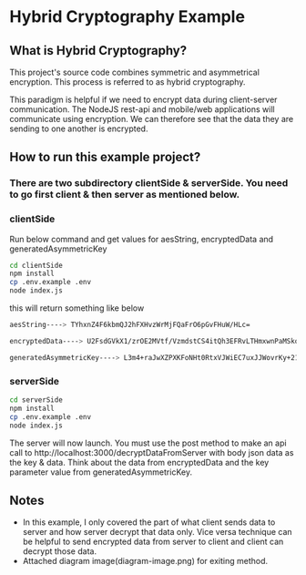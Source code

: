 # Hybrid Cryptography Example

## What is Hybrid Cryptography?
This project's source code combines symmetric and asymmetrical encryption. This process is referred to as hybrid cryptography.

This paradigm is helpful if we need to encrypt data during client-server communication. The NodeJS rest-api and mobile/web applications will communicate using encryption. We can therefore see that the data they are sending to one another is encrypted.

## How to run this example project?
### There are two subdirectory clientSide & serverSide. You need to go first client & then server as mentioned below.

### clientSide
Run below command and get values for aesString, encryptedData and generatedAsymmetricKey
```bash
cd clientSide
npm install
cp .env.example .env
node index.js
```
this will return something like below
```bash
aesString----> TYhxnZ4F6kbmQJ2hFXHvzWrMjFQaFrO6pGvFHuW/HLc=

encryptedData----> U2FsdGVkX1/zrOE2MVtf/VzmdstCS4itQh3EFRvLTHmxwnPaMSkqJU2rnUAhZAVX9LlEX0X04oVktAqRIpHbon5r3dumO2kz7D/d6NDrtmEQZxJH3Qh9FQ50tBJPoOOb861+2F+tLOP5fFnetp7t36hpC5s9doaZNo5ighqz0RnyTI8QNuWDzU87Ht5KLeXG

generatedAsymmetricKey----> L3m4+raJwXZPXKFoNHt0RtxVJWiEC7uxJJWovrKy+21paLN3TfEB1OtLzzntCLoXVMcKYL8Ey5YpVw37dS0x9ooUFPvPAOZMVhM/v4V2bUkO6prdU06J6Im+QCQplBNAhMm77404r0YA9uHyM/yCVM78hp8A35VKjxsjojEHGM8=
```
### serverSide
```bash
cd serverSide
npm install
cp .env.example .env
node index.js
```
The server will now launch. You must use the post method to make an api call to http://localhost:3000/decryptDataFromServer with body json data as the key & data. Think about the data from encryptedData and the key parameter value from generatedAsymmetricKey.

## Notes
- In this example, I only covered the part of what client sends data to server and how server decrypt that data only. Vice versa technique can be helpful to send encrypted data from server to client and client can decrypt those data.
- Attached diagram image(diagram-image.png) for exiting method.